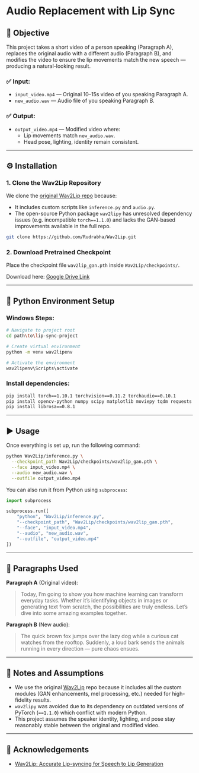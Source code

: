 
# Audio Replacement with Lip Sync

## 🎯 Objective

This project takes a short video of a person speaking (Paragraph A), replaces the original audio with a different audio (Paragraph B), and modifies the video to ensure the lip movements match the new speech — producing a natural-looking result.

### ✅ Input:
- `input_video.mp4` — Original 10–15s video of you speaking Paragraph A.
- `new_audio.wav` — Audio file of you speaking Paragraph B.

### ✅ Output:
- `output_video.mp4` — Modified video where:
  - Lip movements match `new_audio.wav`.
  - Head pose, lighting, identity remain consistent.

---

## ⚙️ Installation

### 1. Clone the Wav2Lip Repository
We clone the [original Wav2Lip repo](https://github.com/Rudrabha/Wav2Lip) because:
- It includes custom scripts like `inference.py` and `audio.py`.
- The open-source Python package `wav2lipy` has unresolved dependency issues (e.g. incompatible `torch==1.1.0`) and lacks the GAN-based improvements available in the full repo.

```bash
git clone https://github.com/Rudrabha/Wav2Lip.git
```

### 2. Download Pretrained Checkpoint

Place the checkpoint file `wav2lip_gan.pth` inside `Wav2Lip/checkpoints/`.

Download here: [Google Drive Link](https://drive.google.com/file/d/1lwNfovr1_ZzA1J1McM5DdMzGY3qNr6dR/view)

---

## 🐍 Python Environment Setup

### Windows Steps:

```bash
# Navigate to project root
cd path\to\lip-sync-project

# Create virtual environment
python -m venv wav2lipenv

# Activate the environment
wav2lipenv\Scripts\activate
```

### Install dependencies:

```bash
pip install torch==1.10.1 torchvision==0.11.2 torchaudio==0.10.1
pip install opencv-python numpy scipy matplotlib moviepy tqdm requests pandas
pip install librosa==0.8.1
```

---

## ▶️ Usage

Once everything is set up, run the following command:

```bash
python Wav2Lip/inference.py \
  --checkpoint_path Wav2Lip/checkpoints/wav2lip_gan.pth \
  --face input_video.mp4 \
  --audio new_audio.wav \
  --outfile output_video.mp4
```

You can also run it from Python using `subprocess`:

```python
import subprocess

subprocess.run([
    "python", "Wav2Lip/inference.py",
    "--checkpoint_path", "Wav2Lip/checkpoints/wav2lip_gan.pth",
    "--face", "input_video.mp4",
    "--audio", "new_audio.wav",
    "--outfile", "output_video.mp4"
])
```

---

## 📄 Paragraphs Used

**Paragraph A** (Original video):
> Today, I’m going to show you how machine learning can transform everyday tasks. Whether it’s identifying objects in images or generating text from scratch, the possibilities are truly endless. Let’s dive into some amazing examples together.

**Paragraph B** (New audio):
> The quick brown fox jumps over the lazy dog while a curious cat watches from the rooftop. Suddenly, a loud bark sends the animals running in every direction — pure chaos ensues.

---

## 📌 Notes and Assumptions

- We use the original [Wav2Lip](https://github.com/Rudrabha/Wav2Lip) repo because it includes all the custom modules (GAN enhancements, mel processing, etc.) needed for high-fidelity results.
- `wav2lipy` was avoided due to its dependency on outdated versions of PyTorch (`==1.1.0`) which conflict with modern Python.
- This project assumes the speaker identity, lighting, and pose stay reasonably stable between the original and modified video.

---

## 🧠 Acknowledgements

- [Wav2Lip: Accurate Lip-syncing for Speech to Lip Generation](https://github.com/Rudrabha/Wav2Lip)
